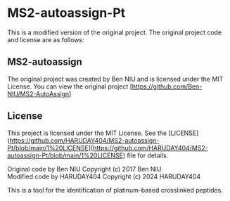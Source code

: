 # MS2-autoassign-Pt

This is a modified version of the original project. The original project code and license are as follows:

## MS2-autoassign

The original project was created by Ben NIU and is licensed under the MIT License. 
You can view the original project [https://github.com/Ben-NIU/MS2-AutoAssign]

## License

This project is licensed under the MIT License. See the [LICENSE](https://github.com/HARUDAY404/MS2-autoassign-Pt/blob/main/1%20LICENSE](https://github.com/HARUDAY404/MS2-autoassign-Pt/blob/main/1%20LICENSE) file for details.


Original code by Ben NIU
Copyright (c) 2017 Ben NIU  
Modified code by HARUDAY404
Copyright (c) 2024 HARUDAY404

This is a tool for the identification of platinum-based crosslinked peptides.
